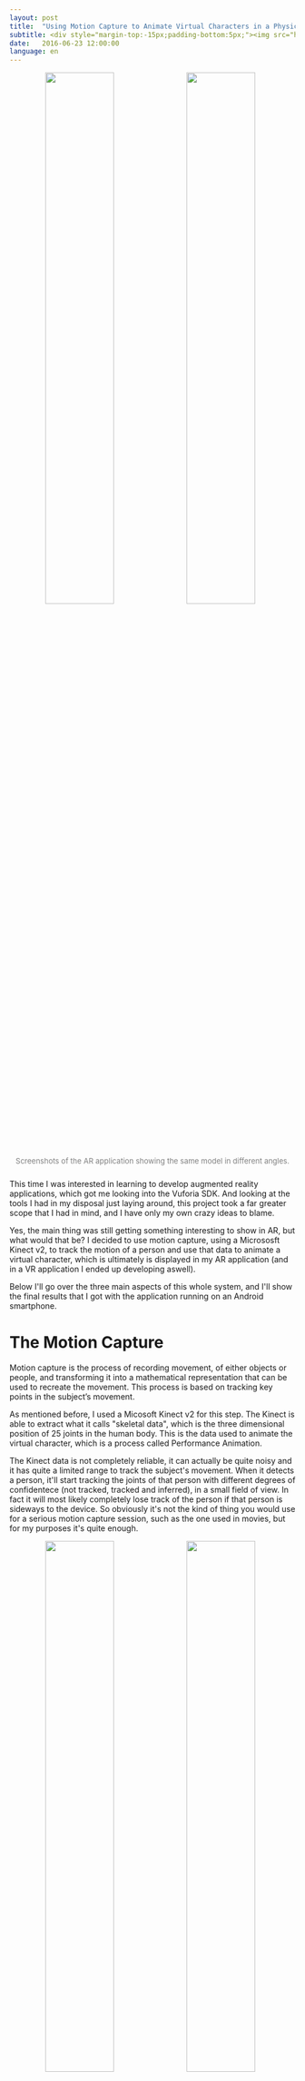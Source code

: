 ```yaml
---
layout: post
title:  "Using Motion Capture to Animate Virtual Characters in a Physical Stage"
subtitle: <div style="margin-top:-15px;padding-bottom:5px;"><img src="https://i.imgur.com/59plKev.png" style="width:49%;margin-right:0.5%"><img src="https://i.imgur.com/A3doLfK.png" style="width:49%"></div>This time let's play a bit with the Microsoft Kinect, Unity and use Vuforia to create an augmented reality application for mobile devices to create animations of virtual characters.
date:   2016-06-23 12:00:00
language: en
---
```


<div style="text-align:center;padding-bottom:10px;">
<img src="https://i.imgur.com/59plKev.png" style="float: left; width: 49%; margin-right: 0.5%">
<img src="https://i.imgur.com/A3doLfK.png" style="float: left; width: 49%">
<div style="text-align:center;"><font color="gray" size="2px">Screenshots of the AR application showing the same model in different angles.</font></div>
</div>

This time I was interested in learning to develop augmented reality applications, which got me looking into the Vuforia SDK. And looking at the tools I had in my disposal just laying around, this project took a far greater scope that I had in mind, and I have only my own crazy ideas to blame.

Yes, the main thing was still getting something interesting to show in AR, but what would that be? I decided to use motion capture, using a Micrososft Kinect v2, to track the motion of a person and use that data to animate a virtual character, which is ultimately is displayed in my AR application (and in a VR application I ended up developing aswell).

Below I'll go over the three main aspects of this whole system, and I'll show the final results that I got with the application running on an Android smartphone.

# The Motion Capture

Motion capture is the process of recording movement, of either objects or people, and transforming it into a mathematical representation that can be used to recreate the movement. This process is based on tracking key points in the subject’s movement.

As mentioned before, I used a Micosoft Kinect v2 for this step. The Kinect is able to extract what it calls "skeletal data", which is the three dimensional position of 25 joints in the human body. This is the data used to animate the virtual character, which is a process called Performance Animation.

The Kinect data is not completely reliable, it can actually be quite noisy and it has quite a limited range to track the subject's movement. When it detects a person, it'll start tracking the joints of that person with different degrees of confidentece (not tracked, tracked and inferred), in a small field of view. In fact it will most likely completely lose track of the person if that person is sideways to the device. So obviously it's not the kind of thing you would use for a serious motion capture session, such as the one used in movies, but for my purposes it's quite enough.

<div style="text-align:center;padding-bottom:10px;">
<img src="https://i.imgur.com/0thJbuC.png" style="float: left; width: 49%; margin-right: 0.5%">
<img src="https://i.imgur.com/fXsC8so.png" style="float: left; width: 49%">
<div style="text-align:center;"><font color="gray" size="2px">Result of the motion capture on the Unity application.</font></div>
</div>

I built an application in Unity, which used Micosoft's plugin for the Kinect to be able to extract the joint data. This application runs on a PC which has a Kinect connected to it, and is able to either store the kinect data into a file or transmit that data in real time. This is used by the AR (and VR) application running on a mobile device to render the virtual character.

# The Virtual Character

With the positions extracted from the motion capture I'm able to animate a simple virtual character. Not only I have the three dimensional positions of every joint, but because the Kinect also tags each joint, I also know which position corresponds to which joint (I'm able to tell which of the 25 joints is the head joint, the right knee, the hips, etc). And with that information it's possible to map those positions to a virtual model.

I'm not particularly good at modeling at all, so the models I created were really simple, just to give an idea of what is possible to do with that sort of data. We can create simple stick figures with lines connecting the joints, we can place blocks between the joints, and even use particle systems based on the joints position.

<div style="text-align:center;padding-bottom:10px;">
<img src="https://i.imgur.com/TIiAKyV.png" style="float: left; width: 33%; margin-right: 0.5%">
<img src="https://i.imgur.com/B3Qfz5I.png" style="float: left; width: 33%; margin-right: 0.5%">
<img src="https://i.imgur.com/ajn5gKx.png" style="float: left; width: 33%">
<div style="text-align:center;"><font color="gray" size="2px">Three virtual character models created as examples.</font></div>
</div>

# Animation

So I have the data from the Kinect, and the models for the virtual character, but now I actually need to animate it. When considering computer animation techniques we have three main approaches, techniques based on interpolation (e.g. keyframing animation), data driven animation (e.g. performance based animation) and procedural animation. For the purposes of this project, I'm are interested in keyframing animation.

Keyframing animation is a technique based on interpolation. It is based on defining and creating the key frames of the sequence to be animated. In traditional animation, key frames would be drawn by the animators and all the intermediate frames between them would be made by the assistants. Those frames are then displayed in rapid succession to create the illusion of movement. In computer animation the process is essentially the same, with the difference that after defining the key frames, the intermediate frames can be calculated by the computer. Key frames consist of certain variables established by the animator, for instance values for position and orientation, and for every frame generated between two consecutive key frames those variables are interpolated using the key frame values as the extremes.

This process is also used so that the animation becomes independent of the computer’s processing power, because each key frame is defined based on time. The idea is to define which key frame is redered at which specific time during the animation, so that any device running the process will show the same animation independently of how efficiently it can interpolate the data.

To animate the character I have implemented both linear interpolation and TCB interpolation. The approach I took was to create a Keyframe class, called `KeyFrameAnimation`, which should be created for each joint of the virtual model. So you would have an instance of the class for the head joint alone, and one for each of the others. And in each keyframe class instance, you are going to add all the positions for each keyframe the joint will have (based on the motion capture joint data).

{% highlight csharp %}
// For the key frame, each joint needs a key frame object
public class KinectJoint
{
    // joint name
    public string name;

    // every joint needs an animation object if we are using keyframes
    public KeyFrameAnimation ani;

    // this function will instantiate the keyframe class based on a string
    public void addKeyFrameAnimation(string str) {
        ani = new KeyFrameAnimation(str);
    }
}
KinectJoint[] joints = new KinectJoint[25];
{% endhighlight %}

In the end you will have keyframe class instances for each joint, and you will have the number of keyframes and the positions in each keyframe for all those instances. That is the data that is interpolated to create the animation. The process would be, the animation is currently at time x, which takes place between keyframes i and i+1, so for each of the 25 joints we will interpolation 'position at keyframe i' and 'position at keyframe i+1' with 'time x'. The functions below show how the interpolation happens based on points at certain frames, these functions are called in the `Update()` function on the script that creates and updates the virtual model.

{% highlight csharp %}
// This class will be used to add animation to an object, based on keyframing
public class KeyFrameAnimation {

    // time[i] = time of keyframe i
    private float[] time;

    // position[i] = position of object on keyframe i
    private Vector3[] position;

    // total number of keyframes
    private int numberOfFrames;

    ...

    // Return a linear interpolation of the positions of frames i and j, at "time" u (0 <= u <= 1)
    public Vector3 interpolationLinearPos(int i, int j, float u)
    {
        return Vector3.Lerp(position[i], position[j], u);
    }

    // Returns a linear interpolation of the positions using the TCB method, the interpolation
    // result is between points p1 and p2, using values t, c and b, and at "time" u (0 <= u <= 1)
    // OBS: Catmull Rom interpolation = T = C = B = 0
    public Vector3 interpolateTCBPos(int p0, int p1, int p2, int p3, float t, float c, float b, float u)
    {
        Vector3 DSiplus1 = ((1 - t) * (1 - c) * (1 + b) / 2 * (position[p2] - position[p1])) + ((1 - t) * (1 + c) * (1 - b) / 2 * (position[p3] - position[p2]));
        Vector3 DDi = ((1 - t) * (1 + c) * (1 + b) / 2 * (position[p1] - position[p0])) + ((1 - t) * (1 - c) * (1 - b) / 2 * (position[p2] - position[p1]));

        return Mathf.Pow(u, 3) * (2 * position[p1] - 2 * position[p2] + DDi + DSiplus1) + Mathf.Pow(u, 2) * (-3 * position[p1] + 3 * position[p2] - 2 * DDi - DSiplus1) + u * DDi + position[p1];
    }

    ...

} // end KeyFrameAnimation class
{% endhighlight %}

Now, as mentioned before, the motion capture data can be stored in a file (which is what is used to create an animation), or it can be transmited in real time for the AR or the VR application. In the case we are using the real time data, there is no need to interpolate the positions, because the data is just rendered as soon as it is received. In the case of saving the motion capture data, the data is saved in a file with a specific format which is processed and used to create a `KeyFrameAnimation` instance.

# Displaying the Character in AR

For the AR application, the Vuforia SDK was used. It’s a SDK that includes a number of features such as recognizing and tracking targets, an object scanner, support for mobile devices and digital eyewear, and also an Unity extension.

For AR, target recognition and tracking is a key aspect, and Vuforia offers the option of doing it reliably through Image Targets. This process involves using an image as a target. When the application is running in a mobile device it will use the device’s camera to obtain a video feed, and it will look for the image target in the feed through image recognition algorithms. Once the target has been found, it will start to track its position on the video feed.

The animation of the virtual character is placed with respect to this target. The target essentially becomes the “origin” of a fixed virtual coordinate system on the real world. The virtual character is placed on the real world using this coordinate system as a base, which means that by moving the device and looking at this target in different positions and angles, the animation of the virtual character will change accordingly to still respect the coordinate system. This is what gives us the illusion of the character being a physical object on the world.

<div style="text-align:center;padding-bottom:10px;">
<iframe width="560" height="315" src="https://www.youtube.com/embed/Hmh5L7BBmJM" frameborder="0" allowfullscreen></iframe>
<div style="text-align:center;margin-top:-5px;"><font color="gray" size="2px">Running the application on a Nexus 6P, displaying a recorded animation.</font></div>
</div>

The video above shows the application in action. It runs on any Android smartphone, with it you are able to change the virtual character model and move around to see the animation play in different angles. You can pause it at any time to just see how the pose looks as well.

# Displaying the Character in VR

Another application that I also ended up developing was a way to display this character in a virtual reality experience for that I used the AR/VR glasses Epson Moverio BT-200. These glasses use Android as their OS, so it's possible to develop an Unity app for android and deploy it to the glasses.

Of course this application is different from the previous one made for AR. Here I used Moverio's plugin for Unity, which includes APIs to access sensors and other components of the headset.

In the scene I created there is a virtual stage and a starting position for the virtual character with respect to that stage. This is where the animation will be displayed, and the camera that will see this scene is replaced by the Moverio "camera". The camera is the object that is actually affected by the glasses, a script is attached to the object and it controls the orientation of the camera based on the gyroscope data from the glasses. This allows the user to see the scene in different angles depending on where he is physically looking.

<div style="text-align:center;padding-bottom:10px;">
<img src="https://i.imgur.com/MhXh0hB.png" style="float: left; width: 49%; margin-right: 0.5%">
<img src="https://i.imgur.com/PTT669v.png" style="float: left; width: 49%">
<div style="text-align:center;"><font color="gray" size="2px">Example showing how the orientation of the glasses affected the scene the user is viewing. By physically looking up the scene is updated to show you a different angle.</font></div>
</div>

# Results

In the end the whole system worked really well, without any major issues. In fact, the only two actual issues I'd say I had were technical. One was how noisy the motion capture data can be, which is visible in the animation when you see some limb going crazy in a way no human could possibly move. To fix that you'd need another a better motion capture device. Another is how the animation can "drop" frames depending on the virtual model you use, for instance, the models that use particles will affect the performance of the animation depending on the device they are running on, which means you'll need a more powerful device for more complex models.

# References

Here are some good links you can used if you are interested in any of that stuff.

* [Unity][unity] - Unity's website.
* [Microsoft Kinect][kinect] - Microsoft Kinect's website.
* [Vuforia Developer Portal][vuforia] - Vuforia's website.
* [Epson Moverio][moverio] - Moverio's website.
* [The Principles of Animation][animation] - Great article about "The Principles of Animation" by Ralph A. De Stefano.
* [Pixar in a Box][animation2] - Khan Academy and Pixar's collaboration course to teach a number of computer graphics concepts.

[unity]: https://unity3d.com/
[kinect]: https://developer.microsoft.com/en-us/windows/kinect
[vuforia]: https://developer.vuforia.com
[moverio]: https://moverio.epson.com
[animation]: https://www.evl.uic.edu/ralph/508S99/
[animation2]: https://www.khanacademy.org/partner-content/pixar
